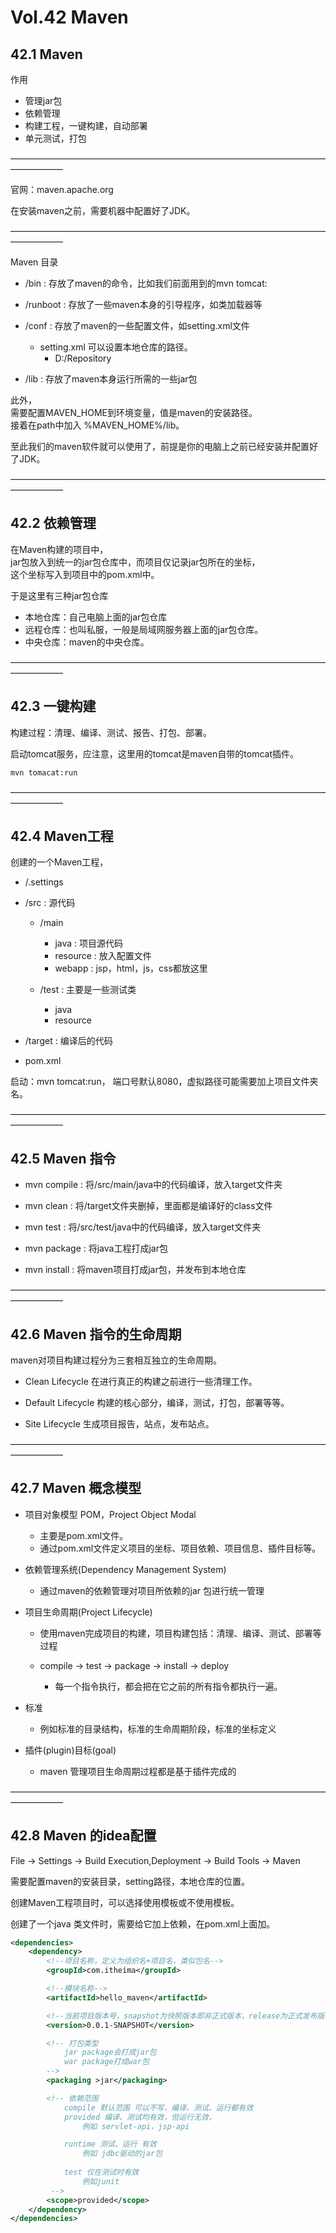 # Vol.42 Maven

## 42.1 Maven

作用
- 管理jar包
- 依赖管理
- 构建工程，一键构建，自动部署
- 单元测试，打包

——————————————————————————————————————————      

官网：maven.apache.org

在安装maven之前，需要机器中配置好了JDK。

——————————————————————————————————————————      

Maven 目录
- /bin  : 存放了maven的命令，比如我们前面用到的mvn tomcat:

- /runboot : 存放了一些maven本身的引导程序，如类加载器等

- /conf : 存放了maven的一些配置文件，如setting.xml文件
    - setting.xml  可以设置本地仓库的路径。
        - <localRepository>D:/Repository</localRepository>

- /lib : 存放了maven本身运行所需的一些jar包

此外，  
需要配置MAVEN_HOME到环境变量，值是maven的安装路径。     
接着在path中加入 %MAVEN_HOME%/lib。    

至此我们的maven软件就可以使用了，前提是你的电脑上之前已经安装并配置好了JDK。

——————————————————————————————————————————      


## 42.2 依赖管理

在Maven构建的项目中，   
jar包放入到统一的jar包仓库中，而项目仅记录jar包所在的坐标，     
这个坐标写入到项目中的pom.xml中。   

于是这里有三种jar包仓库
- 本地仓库：自己电脑上面的jar包仓库
- 远程仓库：也叫私服，一般是局域网服务器上面的jar包仓库。
- 中央仓库：maven的中央仓库。

——————————————————————————————————————————      

## 42.3 一键构建

构建过程：清理、编译、测试、报告、打包、部署。

启动tomcat服务，应注意，这里用的tomcat是maven自带的tomcat插件。
```cmd
mvn tomacat:run
```
——————————————————————————————————————————      

## 42.4 Maven工程

创建的一个Maven工程，
- /.settings
- /src  : 源代码
    - /main 
        - java : 项目源代码
        - resource : 放入配置文件
        - webapp : jsp，html，js，css都放这里

    - /test : 主要是一些测试类
        - java
        - resource

- /target : 编译后的代码
- pom.xml

启动：mvn tomcat:run，
端口号默认8080，虚拟路径可能需要加上项目文件夹名。

——————————————————————————————————————————      

## 42.5 Maven 指令

- mvn compile : 将/src/main/java中的代码编译，放入target文件夹

- mvn clean : 将/target文件夹删掉，里面都是编译好的class文件

- mvn test : 将/src/test/java中的代码编译，放入target文件夹

- mvn package : 将java工程打成jar包

- mvn install : 将maven项目打成jar包，并发布到本地仓库

——————————————————————————————————————————      

## 42.6 Maven 指令的生命周期

maven对项目构建过程分为三套相互独立的生命周期。

- Clean Lifecycle 在进行真正的构建之前进行一些清理工作。    

- Default Lifecycle 构建的核心部分，编译，测试，打包，部署等等。    

- Site Lifecycle 生成项目报告，站点，发布站点。 

——————————————————————————————————————————      

## 42.7 Maven 概念模型

- 项目对象模型 POM，Project Object Modal
    - 主要是pom.xml文件。
    - 通过pom.xml文件定义项目的坐标、项目依赖、项目信息、插件目标等。

- 依赖管理系统(Dependency Management System)
    - 通过maven的依赖管理对项目所依赖的jar 包进行统一管理

- 项目生命周期(Project Lifecycle)
    - 使用maven完成项目的构建，项目构建包括：清理、编译、测试、部署等过程
    
    - compile → test → package → install → deploy
        - 每一个指令执行，都会把在它之前的所有指令都执行一遍。

- 标准
    - 例如标准的目录结构，标准的生命周期阶段，标准的坐标定义

- 插件(plugin)目标(goal)
    - maven 管理项目生命周期过程都是基于插件完成的

——————————————————————————————————————————      

## 42.8 Maven 的idea配置

File → Settings → Build Execution,Deployment → Build Tools → Maven

需要配置maven的安装目录，setting路径，本地仓库的位置。

创建Maven工程项目时，可以选择使用模板或不使用模板。

创建了一个java 类文件时，需要给它加上依赖，在pom.xml上面加。

```xml
<dependencies>
    <dependency>
        <!--项目名称，定义为组织名+项目名，类似包名-->
        <groupId>com.itheima</groupId>

        <!--模块名称-->
        <artifactId>hello_maven</artifactId>

        <!--当前项目版本号，snapshot为快照版本即非正式版本，release为正式发布版本-->
        <version>0.0.1-SNAPSHOT</version>

        <!-- 打包类型
            jar package会打成jar包
            war package打成war包
        -->
        <packaging >jar</packaging>

        <!-- 依赖范围
            compile 默认范围 可以不写，编译、测试、运行都有效
            provided 编译、测试均有效，但运行无效，
                例如 servlet-api，jsp-api

            runtime 测试、运行 有效
                例如 jdbc驱动的jar包
            
            test 仅在测试时有效
                例如junit
         -->
        <scope>provided</scope>
    </dependency>
</dependencies>
```

